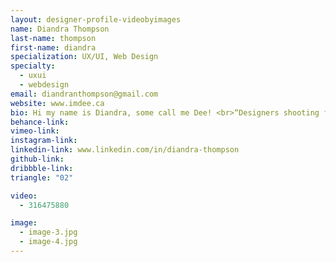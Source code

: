 ```yaml
---
layout: designer-profile-videobyimages
name: Diandra Thompson
last-name: thompson
first-name: diandra
specialization: UX/UI, Web Design
specialty:
  - uxui
  - webdesign
email: diandranthompson@gmail.com
website: www.imdee.ca
bio: Hi my name is Diandra, some call me Dee! <br>“Designers shooting for usable is like a chef shooting for edible.” - Aarron Walter
behance-link:
vimeo-link:
instagram-link:
linkedin-link: www.linkedin.com/in/diandra-thompson
github-link:
dribbble-link:
triangle: "02"

video:
  - 316475880

image:
  - image-3.jpg
  - image-4.jpg
---
```


